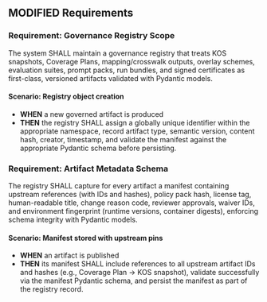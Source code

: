 ## MODIFIED Requirements

### Requirement: Governance Registry Scope

The system SHALL maintain a governance registry that treats KOS snapshots, Coverage Plans, mapping/crosswalk outputs, overlay schemes, evaluation suites, prompt packs, run bundles, and signed certificates as first-class, versioned artifacts validated with Pydantic models.

#### Scenario: Registry object creation

- **WHEN** a new governed artifact is produced
- **THEN** the registry SHALL assign a globally unique identifier within the appropriate namespace, record artifact type, semantic version, content hash, creator, timestamp, and validate the manifest against the appropriate Pydantic schema before persisting.

### Requirement: Artifact Metadata Schema

The registry SHALL capture for every artifact a manifest containing upstream references (with IDs and hashes), policy pack hash, license tag, human-readable title, change reason code, reviewer approvals, waiver IDs, and environment fingerprint (runtime versions, container digests), enforcing schema integrity with Pydantic models.

#### Scenario: Manifest stored with upstream pins

- **WHEN** an artifact is published
- **THEN** its manifest SHALL include references to all upstream artifact IDs and hashes (e.g., Coverage Plan → KOS snapshot), validate successfully via the manifest Pydantic schema, and persist the manifest as part of the registry record.
